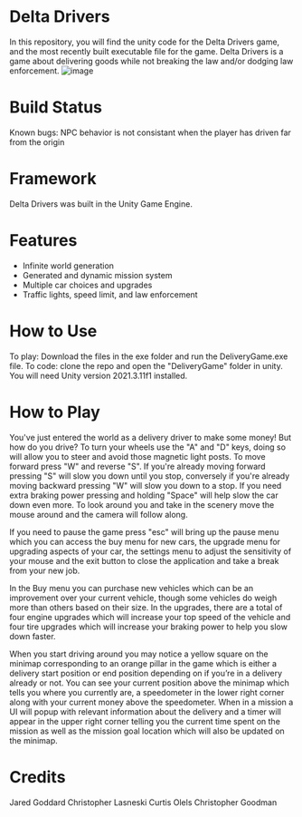 # Delta Drivers
In this repository, you will find the unity code for the Delta Drivers game, and the most recently built executable file for the game. Delta Drivers is a game about delivering goods while not breaking the law and/or dodging law enforcement.
![image](https://github.com/Chris-Lasneski/GameCompetitionGroup3/assets/72107036/03df76c6-a4aa-4fd5-8b58-e699ed5c5be5)

# Build Status
Known bugs:
NPC behavior is not consistant when the player has driven far from the origin

# Framework
Delta Drivers was built in the Unity Game Engine.

# Features
- Infinite world generation
- Generated and dynamic mission system
- Multiple car choices and upgrades
- Traffic lights, speed limit, and law enforcement

# How to Use
To play:    Download the files in the exe folder and run the DeliveryGame.exe file.
To code:    clone the repo and open the "DeliveryGame" folder in unity. You will need Unity version 2021.3.11f1 installed.

# How to Play
You've just entered the world as a delivery driver to make some money! But how do you drive?
To turn your wheels use the "A" and "D" keys, doing so will allow you to steer and avoid those magnetic light posts.
To move forward press "W" and reverse "S". If you're already moving forward pressing "S" will slow you down until you stop, conversely if you're already moving backward pressing "W" will slow you down to a stop.
If you need extra braking power pressing and holding "Space" will help slow the car down even more.
To look around you and take in the scenery move the mouse around and the camera will follow along.

If you need to pause the game press "esc" will bring up the pause menu which you can access the buy menu for new cars, the upgrade menu for upgrading aspects of your car, the settings menu to adjust the sensitivity of your mouse and the exit button to close the application and take a break from your new job.

In the Buy menu you can purchase new vehicles which can be an improvement over your current vehicle, though some vehicles do weigh more than others based on their size.
In the upgrades, there are a total of four engine upgrades which will increase your top speed of the vehicle and four tire upgrades which will increase your braking power to help you slow down faster.

When you start driving around you may notice a yellow square on the minimap corresponding to an orange pillar in the game which is either a delivery start position or end position depending on if you’re in a delivery already or not. You can see your current position above the minimap which tells you where you currently are, a speedometer in the lower right corner along with your current money above the speedometer. When in a mission a UI will popup with relevant information about the delivery and a timer will appear in the upper right corner telling you the current time spent on the mission as well as the mission goal location which will also be updated on the minimap.


# Credits
Jared Goddard
Christopher Lasneski
Curtis Olels
Christopher Goodman

